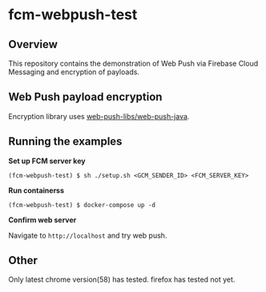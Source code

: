 # fcm-webpush-test

## Overview

This repository contains the demonstration of Web Push via Firebase Cloud Messaging and encryption of payloads.

## Web Push payload encryption

Encryption library uses [web-push-libs/web-push-java](https://github.com/web-push-libs/web-push-java).

## Running the examples

**Set up FCM server key**

```setup shell
(fcm-webpush-test) $ sh ./setup.sh <GCM_SENDER_ID> <FCM_SERVER_KEY>
```

**Run containerss**

```docker-compose shell
(fcm-webpush-test) $ docker-compose up -d
```

**Confirm web server**

Navigate to `http://localhost` and try web push.

## Other

Only latest chrome version(58) has tested. firefox has tested not yet.
